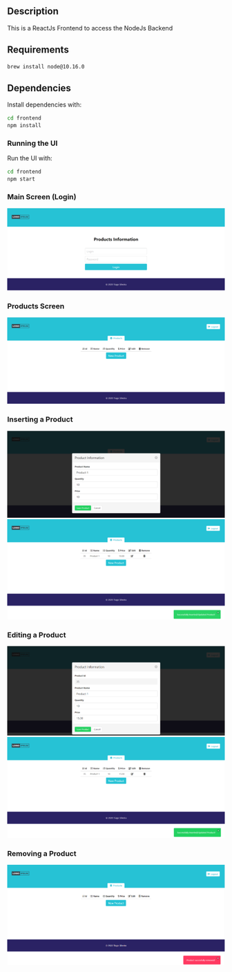 ## Description

This is a ReactJs Frontend to access the NodeJs Backend

## Requirements

```bash
brew install node@10.16.0
```

## Dependencies

Install dependencies with:

```bash
cd frontend
npm install
```

### Running the UI

Run the UI with:

```bash
cd frontend
npm start
```

### Main Screen (Login)
![](1.png)

### Products Screen
![](2.png)

### Inserting a Product
![](3.png)
![](4.png)

### Editing a Product
![](5.png)
![](6.png)

### Removing a Product
![](7.png)







